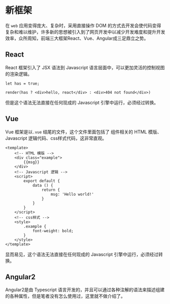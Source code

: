 # 新框架

在 `web` 应用变得庞大、复杂时，采用直接操作 DOM 的方式去开发会使代码变得复杂和难以维护，许多新的思想被引入到了网页开发中以减少开发难度和提升开发效率，众所周知，前端三大框架React、Vue、Angular成三足鼎立之势。

## React
React 框架引入了 JSX 语法到 Javascript 语言层面中，可以更加灵活的控制视图的渲染逻辑。

```react
let has = true;

render(has ? <div>hello, react</div> : <div>404 not found</div>)
```



但是这个语法无法直接在任何现成的 Javascript 引擎中运行，必须经过转换。



## Vue

Vue 框架是以`.vue` 结尾的文件，这个文件里面包括了 组件相关的 HTML 模版、Javascript 逻辑代码、css样式代码，这非常直观。



```vue
<template>
	<!-- HTML 模版 -->
	<div class="example">
        {{msg}}
    </div>
	<!-- Javascript 逻辑 -->
	<script>
        export default {
            data () {
                return {
                    msg: 'Hello world!'
                }
            }
        }
    </script>
	<!-- css样式 -->
	<style>
        .example {
            font-weight: bold;
        }
    </style>
</template>
```



显而易见，这个语法无法直接在任何现成的 Javascript 引擎中运行，必须经过转换。



## Angular2

Angular2是由 Typescript 语言开发的，并且可以通过各种注解的语法来描述组建的各种属性，但是笔者没有怎么使用过，这里就不做介绍了。



